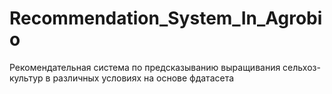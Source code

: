 # Recommendation_System_In_Agrobio
Рекомендательная система по предсказыванию выращивания сельхоз-культур в различных условиях на основе фдатасета
